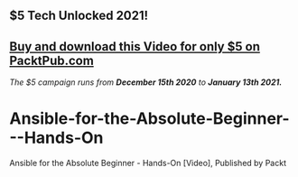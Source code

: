 ## $5 Tech Unlocked 2021!
[Buy and download this Video for only $5 on PacktPub.com](https://www.packtpub.com/product/ansible-for-the-absolute-beginner-hands-on-video/9781789132427)
-----
*The $5 campaign         runs from __December 15th 2020__ to __January 13th 2021.__*

# Ansible-for-the-Absolute-Beginner---Hands-On
Ansible for the Absolute Beginner - Hands-On [Video], Published by Packt
